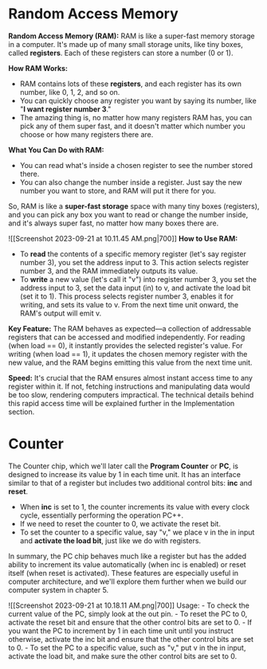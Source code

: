 # Random Access Memory

**Random Access Memory (RAM):** RAM is like a super-fast memory storage in a computer. It's made up of many small storage units, like tiny boxes, called **registers**. Each of these registers can store a number (0 or 1).

**How RAM Works:**

- RAM contains lots of these **registers**, and each register has its own number, like 0, 1, 2, and so on.
- You can quickly choose any register you want by saying its number, like "**I want register number 3**."
- The amazing thing is, no matter how many registers RAM has, you can pick any of them super fast, and it doesn't matter which number you choose or how many registers there are.

**What You Can Do with RAM:**

- You can read what's inside a chosen register to see the number stored there.
- You can also change the number inside a register. Just say the new number you want to store, and RAM will put it there for you.

So, RAM is like a **super-fast storage** space with many tiny boxes (registers), and you can pick any box you want to read or change the number inside, and it's always super fast, no matter how many boxes there are.

![[Screenshot 2023-09-21 at 10.11.45 AM.png|700]]
**How to Use RAM:**

- To **read** the contents of a specific memory register (let's say register number 3), you set the address input to 3. This action selects register number 3, and the RAM immediately outputs its value.
- To **write** a new value (let's call it "v") into register number 3, you set the address input to 3, set the data input (in) to v, and activate the load bit (set it to 1). This process selects register number 3, enables it for writing, and sets its value to v. From the next time unit onward, the RAM's output will emit v.

**Key Feature:** The RAM behaves as expected—a collection of addressable registers that can be accessed and modified independently. For reading (when load == 0), it instantly provides the selected register's value. For writing (when load == 1), it updates the chosen memory register with the new value, and the RAM begins emitting this value from the next time unit.

**Speed:** It's crucial that the RAM ensures almost instant access time to any register within it. If not, fetching instructions and manipulating data would be too slow, rendering computers impractical. The technical details behind this rapid access time will be explained further in the Implementation section.

# Counter

The Counter chip, which we'll later call the **Program Counter** or **PC**, is designed to increase its value by 1 in each time unit. It has an interface similar to that of a register but includes two additional control bits: **inc** and **reset**.

- When **inc** is set to 1, the counter increments its value with every clock cycle, essentially performing the operation PC++.
- If we need to reset the counter to 0, we activate the reset bit.
- To set the counter to a specific value, say "v," we place v in the in input and **activate the load bit**, just like we do with registers.

In summary, the PC chip behaves much like a register but has the added ability to increment its value automatically (when inc is enabled) or reset itself (when reset is activated). These features are especially useful in computer architecture, and we'll explore them further when we build our computer system in chapter 5.

![[Screenshot 2023-09-21 at 10.18.11 AM.png|700]]
Usage: - To check the current value of the PC, simply look at the out pin. - To reset the PC to 0, activate the reset bit and ensure that the other control bits are set to 0. - If you want the PC to increment by 1 in each time unit until you instruct otherwise, activate the inc bit and ensure that the other control bits are set to 0. - To set the PC to a specific value, such as "v," put v in the in input, activate the load bit, and make sure the other control bits are set to 0.
